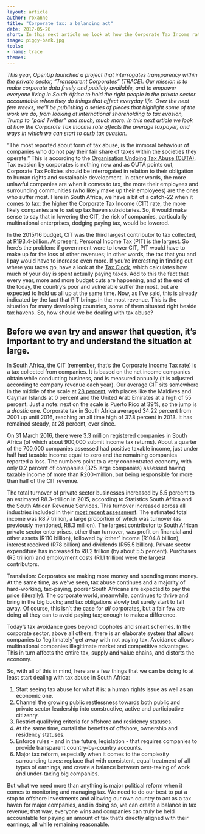 ```yaml
---
layout: article
author: roxanne
title: "Corporate tax: a balancing act"
date: 2017-05-26
short: In this next article we look at how the Corporate Tax Income rate affects the average taxpayer, and ways in which we can start to curb tax evasion.
image: piggy-bank.jpg
tools:
- name: trace
themes:
---
```

_This year, OpenUp launched a project that interrogates transparency within the private sector, “Transparent Corporates” (TRACE). Our mission is to make corporate data freely and publicly available, and to empower everyone living in South Africa to hold the right people in the private sector accountable when they do things that affect everyday life. Over the next few weeks, we’ll be publishing a series of pieces that highlight some of the work we do, from looking at international shareholding to tax evasion, Trump to “paid Twitter” and much, much more. In this next article we look at how the Corporate Tax Income rate affects the average taxpayer, and ways in which we can start to curb tax evasion._

“The most reported about form of tax abuse, is the immoral behaviour of companies who do not pay their fair share of taxes within the societies they operate.” This is according to the [Organisation Undoing Tax Abuse (OUTA)](https://www.outa.co.za/knowledge-center/understanding-tax-abuse/). Tax evasion by corporates is nothing new and as OUTA points out, Corporate Tax Policies should be interrogated in relation to their obligation to human rights and sustainable development. In other words, the more unlawful companies are when it comes to tax, the more their employees and surrounding communities (who likely make up their employees) are the ones who suffer most. Here in South Africa, we have a bit of a catch-22 when it comes to tax: the higher the Corporate Tax Income (CIT) rate, the more likely companies are to set up tax haven subsidiaries. So, it would make sense to say that in lowering the CIT, the risk of companies, particularly multinational enterprises, dodging paying tax, would be lowered. 

In the 2015/16 budget, CIT was the third largest contributor to tax collected, at [R193.4-billion](http://www.sars.gov.za/AllDocs/Documents/Tax%20Stats/Tax%20Stats%202016/Tax%20Stats%202016%20Highlights%20web.pdf). At present, Personal Income Tax (PIT) is the largest. So here’s the problem: if government were to lower CIT, PIT would have to make up for the loss of other revenues; in other words, the tax that you and I pay would have to increase even more. If you’re interesting in finding out where you taxes go, have a look at the [Tax Clock](http://code4sa.org/taxclock/), which calculates how much of your day is spent actually paying taxes. Add to this the fact that every year, more and more budget cuts are happening, and at the end of the today, the country’s poor and vulnerable suffer the most, but are expected to hold us all up at the same time. Now, as I’ve said, this is already indicated by the fact that PIT brings in the most revenue. This is the situation for many developing countries, some of them situated right beside tax havens. So, how should we be dealing with tax abuse? 

## Before we even try and answer that question, it’s important to try and understand the situation at large. 

In South Africa, the CIT (remember, that’s the Corporate Income Tax rate) is a tax collected from companies. It is based on the net income companies obtain while conducting business, and is measured annually (it is adjusted according to company revenue each year). Our average CIT sits somewhere in the middle of the scale at [28 percent](http://www.tradingeconomics.com/south-africa/corporate-tax-rate), with places like the Maldives and Cayman Islands at 0 percent and the United Arab Emirates at a high of 55 percent. Just a note: next on the scale is Puerto Rico at 39%, so the jump is a _drastic_ one. Corporate tax in South Africa averaged 34.22 percent from 2001 up until 2016, reaching an all time high of 37.8 percent in 2013. It has remained steady, at 28 percent, ever since. 

On 31 March 2016, there were 3.3 million registered companies in South Africa (of which about 900,000 submit income tax returns). About a quarter of the 700,000 companies assessed had positive taxable income, just under half had taxable income equal to zero and the remaining companies reported a loss. The numbers point to a very concentrated economy, with only 0.2 percent of companies (325 large companies) assessed having taxable income of more than R200-million, but being responsible for more than half of the CIT revenue. 

The total turnover of private sector businesses increased by 5.5 percent to an estimated R8.3-trillion in 2015, according to Statistics South Africa and the South African Revenue Services. This turnover increased across all industries included in their [most recent assessment](http://www.statssa.gov.za/?p=9165). The estimated total income was R8.7 trillion, a large proportion of which was turnover (as previously mentioned, R8.3 million). The largest contributor to South African private sector enterprises, other than turnover, was profit on financial and other assets (R110 billion), followed by ‘other’ income (R104.8 billion), interest received (R78 billion) and dividends (R55.5 billion). Private sector expenditure has increased to R8.2 trillion (by about 5.5 percent). Purchases (R5 trillion) and employment costs (R1.1 trillion) were the largest contributors. 

Translation: Corporates are making more money and spending more money. At the same time, as we’ve seen, tax abuse continues and a majority of hard-working, tax-paying, poorer South Africans are expected to pay the price (literally). The corporate world, meanwhile, continues to thrive and bring in the big bucks; and tax obligations slowly but surely start to fall away. Of course, this isn’t the case for _all_ corporates, but a fair few are doing all they can to avoid paying tax; enough to make a difference. 

Today’s tax avoidance goes beyond loopholes and smart schemes. In the corporate sector, above all others, there is an elaborate system that allows companies to ‘legitimately’ get away with not paying tax. Avoidance allows multinational companies illegitimate market and competitive advantages. This in turn affects the entire tax, supply and value chains, and distorts the economy. 

So, with all of this in mind, here are a few things that we can be doing to at least start dealing with tax abuse in South Africa: 

1. Start seeing tax abuse for what it is: a human rights issue as well as an economic one. 
2. Channel the growing public restlessness towards both public and private sector leadership into constructive, active and participative citizenry. 
3. Restrict qualifying criteria for offshore and residency statuses. 
4. At the same time, curtail the benefits of offshore, ownership and residency statuses.  
5. Enforce rules - and in the future, legislation - that requires companies to provide transparent country-by-country accounts. 
6. Major tax reform, especially when it comes to the complexity surrounding taxes: replace that with consistent, equal treatment of all types of earnings, and create a balance between over-taxing of work and under-taxing big companies. 

But what we need more than anything is major political reform when it comes to monitoring and managing tax. We need to do our best to put a stop to offshore investments and allowing our own country to act as a tax haven for major companies, and in doing so, we can create a balance in tax revenue; that way, everyone wins and companies can truly be held accountable for paying an amount of tax that’s directly aligned with their earnings, all while remaining reasonable. 
